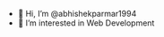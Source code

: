 - 👋 Hi, I’m @abhishekparmar1994
- 👀 I’m interested in Web Development


<!---
abhishekparmar1994/abhishekparmar1994 is a ✨ special ✨ repository because its `README.md` (this file) appears on your GitHub profile.
You can click the Preview link to take a look at your changes.
--->
